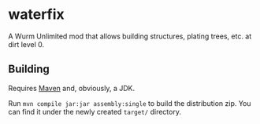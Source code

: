 # waterfix
A Wurm Unlimited mod that allows building structures, plating trees, etc. at dirt level 0.

## Building
Requires [Maven](https://maven.apache.org/) and, obviously, a JDK.

Run `mvn compile jar:jar assembly:single` to build the distribution zip. You can find it under the newly created `target/` directory.
